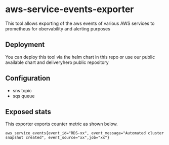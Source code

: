 # aws-service-events-exporter

This tool allows exporting of the aws events of various AWS services to prometheus for obervability and alerting purposes


## Deployment

You can deploy this tool via the helm chart in this repo or use our public available chart and deliveryhero public repository

## Configuration
- sns topic
- sqs queue

## Exposed stats
This exporter exports counter metric as shown below.
```
aws_service_events{event_id="RDS-xx", event_message="Automated cluster snapshot created", event_source="xx",job="xx"}
```
